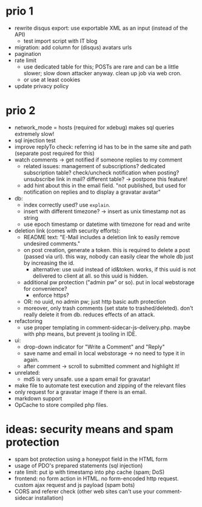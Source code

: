 # prio 1

- rewrite disqus export: use exportable XML as an input (instead of the API)
    - test import script with IT blog
- migration: add column for (disqus) avatars urls
- pagination
- rate limit
    - use dedicated table for this; POSTs are rare and can be a little slower; slow down attacker anyway. clean up job via web cron.
    - or use at least cookies 
- update privacy policy

# prio 2

- network_mode = hosts (required for xdebug) makes sql queries extremely slow!
- sql injection test
- improve replyTo check: referring id has to be in the same site and path (separate post required for this)
- watch comments -> get notified if someone replies to my comment
    - related issues: management of subscriptions? dedicated subscription table? check/uncheck notification when posting? unsubscribe link in mail? different table? -> postpone this feature!
    - add hint about this in the email field. "not published, but used for notification on replies and to display a gravatar avatar"
- db:
    - index correctly used? use `explain`.
    - insert with different timezone? -> insert as unix timestamp not as string
    - use epoch timestamp or datetime with timezone for read and write
- deletion link (comes with security efforts): 
    - README text: "E-Mail includes a deletion link to easily remove undesired comments." 
    - on post creation, generate a token. this is required to delete a post (passed via url). this way, nobody can easily clear the whole db just by increasing the id.
        - alternative: use uuid instead of id&token. works, if this uuid is not delivered to client at all. so this uuid is hidden.
    - additional pw protection ("admin pw" or so). put in local webstorage for convenience?
        - enforce https?
    - OR: no uuid, no admin pw; just http basic auth protection
    - moreover, only trash comments (set state to trashed/deleted). don't really delete it from db. reduces effects of an attack.
- refactoring
    - use proper templating in comment-sidecar-js-delivery.php. maybe with php means, but prevent js tooling in IDE.
- ui:
    - drop-down indicator for "Write a Comment" and "Reply"
    - save name and email in local webstorage -> no need to type it in again.
    - after comment -> scroll to submitted comment and highlight it!
- unrelated:
    - md5 is very unsafe. use a spam email for gravatar! 
- make file to automate test execution and zipping of the relevant files 
- only request for a gravatar image if there is an email.
- markdown support
- OpCache to store compiled php files. 

# ideas: security means and spam protection

- spam bot protection using a honeypot field in the HTML form
- usage of PDO's prepared statements (sql injection)
- rate limit: put ip with timestamp into php cache (spam; DoS)
- frontend: no form action in HTML. no form-encoded http request. custom ajax request and js payload (spam bots)
- CORS and referer check (other web sites can't use your comment-sidecar installation)